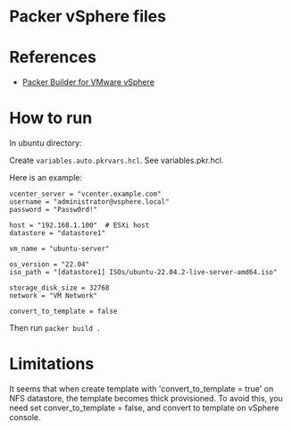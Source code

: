 # Packer vSphere files

# References

- [Packer Builder for VMware vSphere](https://developer.hashicorp.com/packer/plugins/builders/vsphere/vsphere-iso)

# How to run
                                 
In ubuntu directory:

Create `variables.auto.pkrvars.hcl`. See variables.pkr.hcl.

Here is an example:

```
vcenter_server = "vcenter.example.com"
username = "administrator@vsphere.local"
password = "Passw0rd!"

host = "192.168.1.100"  # ESXi host
datastore = "datastore1"

vm_name = "ubuntu-server"

os_version = "22.04"
iso_path = "[datastore1] ISOs/ubuntu-22.04.2-live-server-amd64.iso"

storage_disk_size = 32768
network = "VM Network"

convert_to_template = false
```

Then run `packer build .`

# Limitations

It seems that when create template with 'convert_to_template = true' on NFS datastore,
the template becomes thick provisioned.
To avoid this, you need set conver_to_template = false, and convert to template
on vSphere console.
